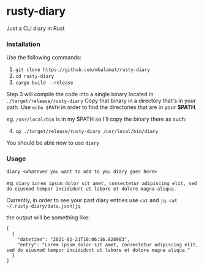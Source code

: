 # rusty-diary
Just a CLI diary in Rust

### Installation
Use the following commands:
1. `git clone https://github.com/mbalamat/rusty-diary`
2. `cd rusty-diary`
3. `cargo build --release`

Step 3 will compile the code into a single binary located in `./target/release/rusty-diary`
Copy that binary in a directory that's in your path.
Use `echo $PATH` in order to find the directories that are in your **$PATH**.

eg. `/usr/local/bin` is in my $PATH so I'll copy the binary there as such:

4. `cp ./target/release/rusty-diary /usr/local/bin/diary`

You should be able now to use `diary`

### Usage
`diary <whatever you want to add to you diary goes here>`

eg. `diary Lorem ipsum dolor sit amet, consectetur adipiscing elit, sed do eiusmod tempor incididunt ut labore et dolore magna aliqua.`

Currently, in order to see your past diary entries use `cat` and `jq`.
`cat ~/.rusty-diary/data.json|jq`

the output will be something like:
```
[
  {
    "datetime": "2021-02-21T16:06:16.828983",
    "entry": "Lorem ipsum dolor sit amet, consectetur adipiscing elit, sed do eiusmod tempor incididunt ut labore et dolore magna aliqua."
  }
]
```

